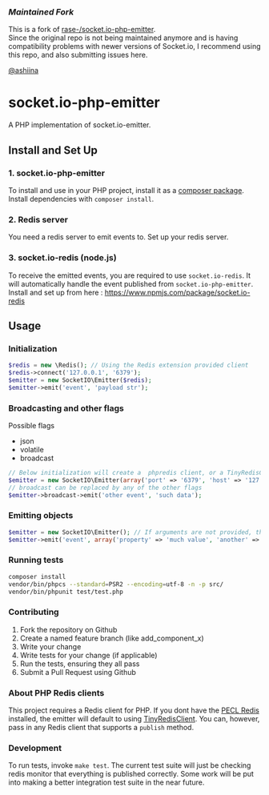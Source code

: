 
### *Maintained Fork*

This is a fork of [rase-/socket.io-php-emitter](https://github.com/rase-/socket.io-php-emitter).  
Since the original repo is not being maintained anymore and is having compatibility problems with 
newer versions of Socket.io, I recommend using this repo, and also submitting issues here.  

[@ashiina](https://github.com/ashiina)  

socket.io-php-emitter
=====================

A PHP implementation of socket.io-emitter.

## Install and Set Up

### 1. socket.io-php-emitter
To install and use in your PHP project, install it as a [composer package](https://packagist.org/packages/ashiina/socket.io-emitter). Install dependencies with `composer install`.

### 2. Redis server
You need a redis server to emit events to.
Set up your redis server.

### 3. socket.io-redis (node.js)
To receive the emitted events, you are required to use `socket.io-redis`. It will automatically handle the event published from `socket.io-php-emitter`.
Install and set up from here : https://www.npmjs.com/package/socket.io-redis

## Usage

### Initialization

```php
$redis = new \Redis(); // Using the Redis extension provided client
$redis->connect('127.0.0.1', '6379');
$emitter = new SocketIO\Emitter($redis);
$emitter->emit('event', 'payload str');
```

### Broadcasting and other flags

Possible flags

* json
* volatile
* broadcast

```php
// Below initialization will create a  phpredis client, or a TinyRedisClient depending on what is installed
$emitter = new SocketIO\Emitter(array('port' => '6379', 'host' => '127.0.0.1'));
// broadcast can be replaced by any of the other flags
$emitter->broadcast->emit('other event', 'such data');
```

### Emitting objects

```php
$emitter = new SocketIO\Emitter(); // If arguments are not provided, they will default to array('port' => '6379', 'host' => '127.0.0.1')
$emitter->emit('event', array('property' => 'much value', 'another' => 'very object'));
```

### Running tests

```sh
composer install
vendor/bin/phpcs --standard=PSR2 --encoding=utf-8 -n -p src/
vendor/bin/phpunit test/test.php
```

### Contributing

1. Fork the repository on Github
2. Create a named feature branch (like add_component_x)
3. Write your change
4. Write tests for your change (if applicable)
5. Run the tests, ensuring they all pass
6. Submit a Pull Request using Github

### About PHP Redis clients

This project requires a Redis client for PHP. If you dont have the [PECL Redis](https://github.com/nicolasff/phpredis) installed, the emitter will default to using [TinyRedisClient](https://github.com/ptrofimov/tinyredisclient). You can, however, pass in any Redis client that supports a `publish` method.

### Development

To run tests, invoke `make test`. The current test suite will just be checking redis monitor that everything is published correctly. Some work will be put into making a better integration test suite in the near future.


